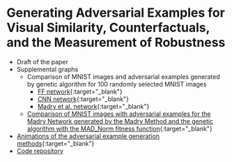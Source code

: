 # Generating Adversarial Examples for Visual Similarity, Counterfactuals, and the Measurement of Robustness

- Draft of the paper
- Supplemental graphs
  - Comparison of MNIST images and adversarial examples generated by genetic algorithm for 100 randomly selected MNIST images
    - [FF network](./figures/FF100.jpg){:target="_blank"}
	- [CNN network](./figures/CNN100.jpg){:target="_blank"}
	- [Madry et al. network](./figures/Madry100.jpg){:target="_blank"}
  - [Comparison of MNIST images with adversarial examples for the Madry Network generated by the Madry Method and the genetic algorithm with the MAD_Norm fitness function](./figures/madry-pgd-compare100.jpg){:target="_blank"}
- [Animations of the adversarial example generation methods](./animation/anim.html){:target="_blank"}
- [Code repository](https://github.com/BBAILab/nn/tree/main/gae_ga/code)